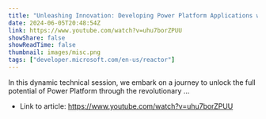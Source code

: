 ```yaml
---
title: "Unleashing Innovation: Developing Power Platform Applications with CoPilot"
date: 2024-06-05T20:48:54Z
link: https://www.youtube.com/watch?v=uhu7borZPUU
showShare: false
showReadTime: false
thumbnail: images/misc.png
tags: ["developer.microsoft.com/en-us/reactor"]
---
```

In this dynamic technical session, we embark on a journey to unlock the full potential of Power Platform through the revolutionary ...

- Link to article: https://www.youtube.com/watch?v=uhu7borZPUU